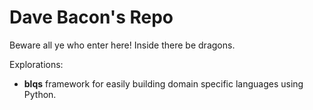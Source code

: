 # Dave Bacon's Repo

Beware all ye who enter here!  Inside there be dragons.

Explorations:
* **blqs** framework for easily building domain specific languages using Python.
